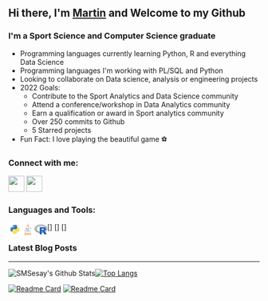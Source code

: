 ## Hi there, I'm [Martin][LinkedIn] and Welcome to my Github

### I'm a Sport Science and Computer Science graduate
- Programming languages currently learning Python, R and everything Data Science
- Programming languages I'm working with PL/SQL and Python
- Looking to collaborate on Data science, analysis or engineering projects
- 2022 Goals: 
    - Contribute to the Sport Analytics and Data Science community
    - Attend a conference/workshop in Data Analytics community
    - Earn a qualification or award in Sport analytics community
    - Over 250 commits to Github
    - 5 Starred projects
- Fun Fact: I love playing the beautiful game ⚽	



### Connect with me:
[<img height="32" width="32" src="https://cdn.jsdelivr.net/npm/simple-icons@v6/icons/linkedin.svg" />][LinkedIn]
[<img height="32" width="32" src="https://cdn.jsdelivr.net/npm/simple-icons@v6/icons/medium.svg" />][Medium]

### Languages and Tools:
[<img align="left" alt="Python" width="26px" src="https://raw.githubusercontent.com/github/explore/80688e429a7d4ef2fca1e82350fe8e3517d3494d/topics/python/python.png" />]
[<img align="left" alt="Python" width="26px" src="https://raw.githubusercontent.com/github/explore/80688e429a7d4ef2fca1e82350fe8e3517d3494d/topics/java/java.png" />]
[<img align="left" alt="Python" width="26px" src="https://raw.githubusercontent.com/github/explore/80688e429a7d4ef2fca1e82350fe8e3517d3494d/topics/r/r.png" />]


### Latest Blog Posts
<!-- BLOG-POST-LIST:START -->
<!-- BLOG-POST-LIST:END -->


---


<img align="left" alt="SMSesay's Github Stats" src="https://github-readme-stats.vercel.app/api?username=SMSesay&show_icons=true&theme=dark&hide_border=true" />

[![Top Langs](https://github-readme-stats.vercel.app/api/top-langs/?username=SMSesay&theme=dark)](https://github.com/SMSesay)


[![Readme Card](https://github-readme-stats.vercel.app/api/pin/?username=SMSesay&repo=ML_Projects&theme=dark)](https://github.com/SMSesay/ML_Projects)
[![Readme Card](https://github-readme-stats.vercel.app/api/pin/?username=SMSesay&repo=Lego&theme=dark)](https://github.com/SMSesay/Lego)




[LinkedIn]: https://www.linkedin.com/in/sahrsesay/
[Medium]: https://medium.com/@martin.sesay
